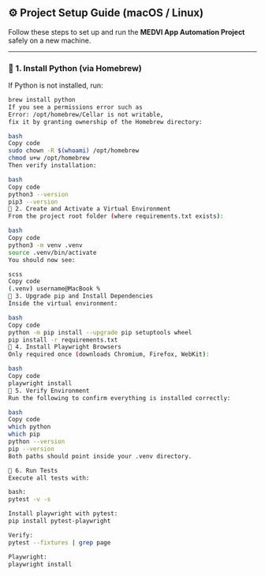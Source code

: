 ## ⚙️ Project Setup Guide (macOS / Linux)

Follow these steps to set up and run the **MEDVI App Automation Project** safely on a new machine.

---

### 🧩 1. Install Python (via Homebrew)
If Python is not installed, run:
```bash
brew install python
If you see a permissions error such as
Error: /opt/homebrew/Cellar is not writable,
fix it by granting ownership of the Homebrew directory:

bash
Copy code
sudo chown -R $(whoami) /opt/homebrew
chmod u+w /opt/homebrew
Then verify installation:

bash
Copy code
python3 --version
pip3 --version
🧱 2. Create and Activate a Virtual Environment
From the project root folder (where requirements.txt exists):

bash
Copy code
python3 -m venv .venv
source .venv/bin/activate
You should now see:

scss
Copy code
(.venv) username@MacBook % 
🧰 3. Upgrade pip and Install Dependencies
Inside the virtual environment:

bash
Copy code
python -m pip install --upgrade pip setuptools wheel
pip install -r requirements.txt
🧪 4. Install Playwright Browsers
Only required once (downloads Chromium, Firefox, WebKit):

bash
Copy code
playwright install
🧭 5. Verify Environment
Run the following to confirm everything is installed correctly:

bash
Copy code
which python
which pip
python --version
pip --version
Both paths should point inside your .venv directory.

🚀 6. Run Tests
Execute all tests with:

bash:
pytest -v -s

Install playwright with pytest:
pip install pytest-playwright

Verify:
pytest --fixtures | grep page

Playwright:
playwright install
